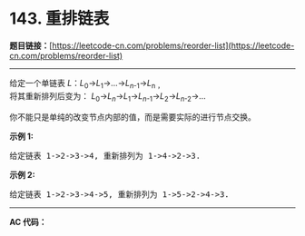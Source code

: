 # 143. 重排链表

**题目链接：**[https://leetcode-cn.com/problems/reorder-list](https://leetcode-cn.com/problems/reorder-list)

---

<div class="content__1Y2H">
 <div class="notranslate">
  <p>给定一个单链表&nbsp;<em>L</em>：<em>L</em><sub>0</sub>→<em>L</em><sub>1</sub>→…→<em>L</em><sub><em>n</em>-1</sub>→<em>L</em><sub>n ，</sub><br> 将其重新排列后变为： <em>L</em><sub>0</sub>→<em>L</em><sub><em>n</em></sub>→<em>L</em><sub>1</sub>→<em>L</em><sub><em>n</em>-1</sub>→<em>L</em><sub>2</sub>→<em>L</em><sub><em>n</em>-2</sub>→…</p> 
  <p>你不能只是单纯的改变节点内部的值，而是需要实际的进行节点交换。</p> 
  <p><strong>示例&nbsp;1:</strong></p> 
  <pre class="language-text">给定链表 1-&gt;2-&gt;3-&gt;4, 重新排列为 1-&gt;4-&gt;2-&gt;3.</pre> 
  <p><strong>示例 2:</strong></p> 
  <pre class="language-text">给定链表 1-&gt;2-&gt;3-&gt;4-&gt;5, 重新排列为 1-&gt;5-&gt;2-&gt;4-&gt;3.</pre> 
 </div>
</div>

---

**AC 代码：**

```java

```